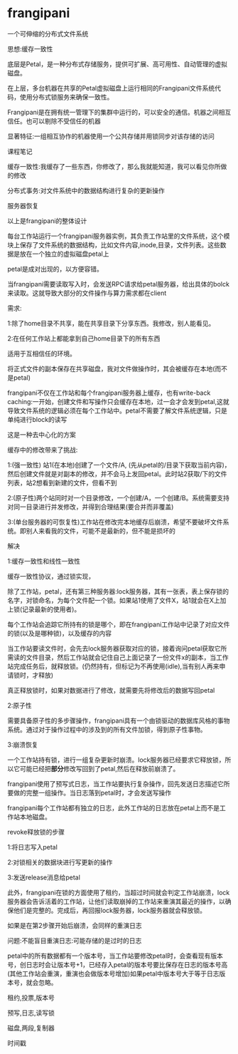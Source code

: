 # frangipani

 一个可伸缩的分布式文件系统

思想:缓存一致性

底层是Petal，是一种分布式存储服务，提供可扩展、高可用性、自动管理的虚拟磁盘。

在上层，多台机器在共享的Petal虚拟磁盘上运行相同的Frangipani文件系统代码，使用分布式锁服务来确保一致性。

Frangipani是在拥有统一管理下的集群中运行的，可以安全的通信。机器之间相互信任。也可以剔除不受信任的机器

显著特征:一组相互协作的机器使用一个公共存储并用锁同步对该存储的访问



课程笔记

缓存一致性:我缓存了一些东西，你修改了，那么我就能知道，我可以看见你所做的修改

分布式事务:对文件系统中的数据结构进行复杂的更新操作

服务器恢复

以上是frangipani的整体设计

每台工作站运行一个frangipani服务器实例，其负责工作站里的文件系统，这个模块上保存了文件系统的数据结构，比如文件内容,inode,目录，文件列表。这些数据是放在一个独立的虚拟磁盘petal上

petal是成对出现的，以方便容错。

当frangipani需要读取写入时，会发送RPC请求给petal服务器，给出具体的bolck来读取。这就导致大部分的文件操作与算力需求都在client

需求:

1:除了home目录不共享，能在共享目录下分享东西。我修改，别人能看见。

2:在任何工作站上都能拿到自己home目录下的所有东西

适用于互相信任的环境。

 将正式文件的副本保存在共享磁盘，我对文件做操作时，其会被缓存在本地(而不是petal)

frangipani不仅在工作站和每个frangipani服务器上缓存，也有write-back caching:一开始，创建文件和写操作只会缓存在本地，过一会才会发到petal,这就导致文件系统的逻辑必须在每个工作站中。petal不需要了解文件系统逻辑，只是单纯进行block的读写

这是一种去中心化的方案

缓存中的修改带来了挑战:

1:(强一致性) 站1(在本地)创建了一个文件/A, (先从petal的/目录下获取当前内容)，然后创建文件就是对副本的修改，并不会马上发回petal。此时站2获取/下的文件列表，站2想看到新建的文件，但看不到

2:(原子性)两个站同时对一个目录修改，一个创建/A，一个创建/B。系统需要支持对同一目录进行并发修改，并得到合理结果(要合并而非覆盖)

3:(单台服务器的可恢复性)工作站在修改完本地缓存后崩溃，希望不要破坏文件系统。即别人来看我的文件，可能不是最新的，但不能是损坏的

解决

1:缓存一致性和线性一致性

缓存一致性协议，通过锁实现，

除了工作站，petal，还有第三种服务器:lock服务器，其有一张表，表上保存锁的名字，对锁命名，为每个文件配一个锁。如果站1使用了文件X，站1就会在X上加上锁(记录最新的使用者)。

每个工作站会追踪它所持有的锁是哪个，即在frangipani工作站中记录了对应文件的锁(以及是哪种锁)，以及缓存的内容

当工作站要读文件时，会先去lock服务器获取对应的锁，接着询问petal获取它所需读的文件目录，然后工作站就会记住自己上面记录了一份文件x的副本，当工作站完成任务后，就释放锁。(仍然持有，但标记为不再使用(idle),当有别人再来申请锁时，才释放)

真正释放锁时，如果对数据进行了修改，就需要先将修改后的数据写回petal

2:原子性

需要具备原子性的多步骤操作，frangipani具有一个由锁驱动的数据库风格的事物系统。通过对于操作过程中的涉及到的所有文件加锁，得到原子性事物。

3:崩溃恢复

一个工作站持有锁，进行一组复杂更新时崩溃。lock服务器已经要求它释放锁，所以它可能已经把**部分**修改写回到了petal,然后在释放前崩溃了。

frangipani使用了预写式日志，当工作站要执行复杂操作，回先发送日志描述它所要做的完整一组操作。当日志落到petal时，才会发送写操作

frangipani每个工作站都有独立的日志，此外工作站的日志放在petal上而不是工作站本地磁盘。

revoke释放锁的步骤

1:将日志写入petal

2:对锁相关的数据块进行写更新的操作

3:发送release消息给petal

此外，frangipani在锁的方面使用了租约，当超过时间就会判定工作站崩溃，lock服务器会告诉活着的工作站，让他们读取崩掉的工作站来重演其最近的操作，以确保他们是完整的。完成后，再回报lock服务器，lock服务器就会释放锁。

如果是在第2步骤开始后崩溃，会同样的重演日志

问题:不能盲目重演日志:可能存储的是过时的日志

petal中的所有数据都有一个版本号，当工作站要修改petal时，会查看现有版本号，创日志时会让版本号+1，已经存入petal的版本号要比保存在日志的版本号高(其他工作站会重演，重演也会做版本号增加)如果petal中版本号大于等于日志版本号，就会忽略。

租约,投票,版本号

预写,日志,读写锁

磁盘,两段,复制器

时间戳

